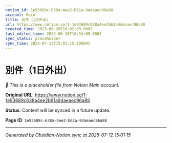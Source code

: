 ```yaml
---
notion_id: 1e93689c-638a-4ee2-b61a-94aeaec96a88
account: Main
title: 別件（1日外出）
url: https://www.notion.so/1-1e93689c638a4ee2b61a94aeaec96a88
created_time: 2023-06-20T16:02:00.000Z
last_edited_time: 2023-06-20T16:34:00.000Z
sync_status: placeholder
sync_time: 2025-07-12T15:01:15.106691
---
```


# 別件（1日外出）

*🔄 This is a placeholder file from Notion Main account.*

**Original URL**: https://www.notion.so/1-1e93689c638a4ee2b61a94aeaec96a88

**Status**: Content will be synced in a future update.

**Page ID**: `1e93689c-638a-4ee2-b61a-94aeaec96a88`

---

*Generated by Obsidian-Notion sync at 2025-07-12 15:01:15*
